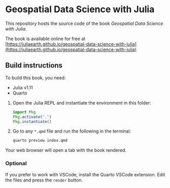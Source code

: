 # Geospatial Data Science with Julia

This repository hosts the source code of the
book *Geospatial Data Science with Julia*.

The book is available online for free at
[https://juliaearth.github.io/geospatial-data-science-with-julia](https://juliaearth.github.io/geospatial-data-science-with-julia)

## Build instructions

To build this book, you need:

- Julia v1.11
- Quarto

1. Open the Julia REPL and instantiate the environment in this folder:

   ```julia
   import Pkg
   Pkg.activate(".")
   Pkg.instantiate()
   ```
2. Go to any `*.qmd` file and run the following in the terminal:

   ```sh
   quarto preview index.qmd
   ```

Your web browser will open a tab with the book rendered.

### Optional

If you prefer to work with VSCode, install the Quarto VSCode extension.
Edit the files and press the `render` button.
